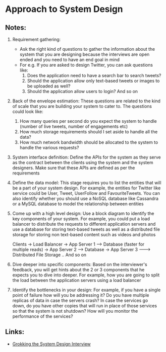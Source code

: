 # Approach to System Design

## Notes:
1. Requirement gathering:
    - Ask the right kind of questions to gather the information about the system that you are designing because the interviews are open ended and you need to have an end goal in mind
    - For e.g. If you are asked to design Twitter, you can ask questions like:
        1) Does the application need to have a search bar to search tweets?
        2) Should the application allow only text-based tweets or images to be uploaded as well?
        3) Should the application allow users to login? And so on

2. Back of the envelope estimation:
    These questions are related to the kind of scale that you are building your system to cater to. The questions could look like:
    1. How many queries per second do you expect the system to handle (number of live tweets, number of engagements etc)
    2. How much storage requirements should I set aside to handle all the data?
    3. How much network bandwidth should be allocated to the system to handle the various requests?

3. System interface definition:
	Define the APIs for the system as they serve as the contract between the clients using the system and the system designers. Make sure that these APIs are defined as per the requirements
		
4. Define the data model:
   This stage requires you to list the entities that will be a part of your system design. For example, the entities for Twitter like service could be User, Tweet, UserFollow and FavouriteTweets. You can also identify whether you should use a NoSQL database like Cassandra or a MySQL database to model the relationship between entities
		
5. Come up with a high level design:
   Use a block diagram to identify the key components of your system. For example, you could put a load balancer to distribute the requests to different application servers and use a database for storing text-based tweets as well as a distributed file storage for storing non text-based content such as videos and photos
		
   Clients -> Load Balancer -> App Server 1  -->  Database (faster for multiple reads)
           -> App Server 2  -->  Database
           -> App Server 3 --->  Distributed File Storage
           .. And so on
						
6. Dive deeper into specific components:
Based on the interviewer's feedback, you will get hints about the 2 or 3 components that he expects you to dive into deeper. For example, how you are going to split the load between the application servers using a load balancer
		
7. Identify the bottlenecks in your design:
For example, if you have a single point of failure how will you be addressing it? Do you have multiple replicas of data in case the servers crash? In case the services go down, do you have other copies that will run in place of those services so that the system is not shutdown? How will you monitor the performance of the services?


## Links:
- [Grokking the System Design Interview](https://www.educative.io/courses/grokking-the-system-design-interview)

